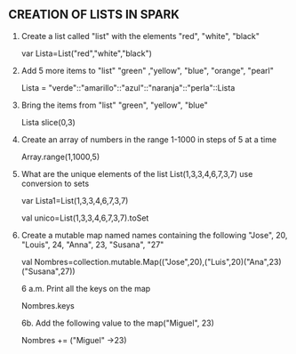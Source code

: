 ## CREATION OF LISTS IN SPARK

1. Create a list called "list" with the elements "red", "white", "black"  
   
    var Lista=List("red","white","black")

2. Add 5 more items to "list" "green" ,"yellow", "blue", "orange", "pearl"  

    Lista = "verde"::"amarillo"::"azul"::"naranja"::"perla"::Lista

3. Bring the items from "list" "green", "yellow", "blue"  

    Lista slice(0,3)

4. Create an array of numbers in the range 1-1000 in steps of 5 at a time  

    Array.range(1,1000,5)

5. What are the unique elements of the list List(1,3,3,4,6,7,3,7) use conversion to sets  

    var Lista1=List(1,3,3,4,6,7,3,7)

    val unico=List(1,3,3,4,6,7,3,7).toSet

6. Create a mutable map named names containing the following
     "Jose", 20, "Louis", 24, "Anna", 23, "Susana", "27"  
  
    val Nombres=collection.mutable.Map(("Jose",20),("Luis",20)("Ana",23)("Susana",27))  
  
   6 a.m. Print all the keys on the map  

    Nombres.keys
   
   6b. Add the following value to the map("Miguel", 23)  

    Nombres += ("Miguel" ->23)
